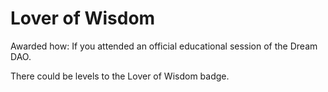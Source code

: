 # Lover of Wisdom

Awarded how: If you attended an official educational session of the Dream DAO.

There could be levels to the Lover of Wisdom badge.